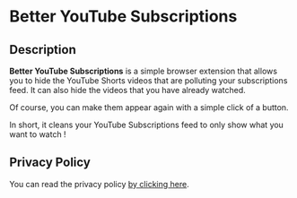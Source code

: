 # Better YouTube Subscriptions

## Description
**Better YouTube Subscriptions** is a simple browser extension that allows you to hide the YouTube Shorts videos that are polluting your subscriptions feed.
It can also hide the videos that you have already watched.

Of course, you can make them appear again with a simple click of a button.

In short, it cleans your YouTube Subscriptions feed to only show what you want to watch !

## Privacy Policy
You can read the privacy policy [by clicking here](./privacy.html).